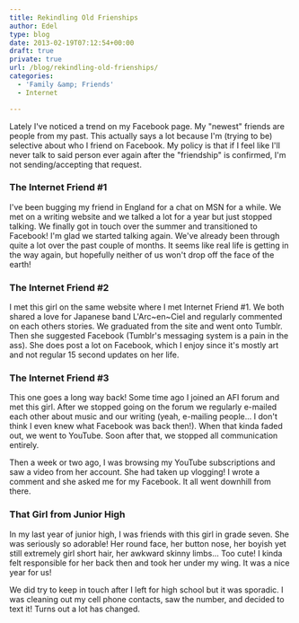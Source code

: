 ```yaml
---
title: Rekindling Old Frienships
author: Edel
type: blog
date: 2013-02-19T07:12:54+00:00
draft: true
private: true
url: /blog/rekindling-old-frienships/
categories:
  - 'Family &amp; Friends'
  - Internet

---
```

Lately I've noticed a trend on my Facebook page. My "newest" friends are people from my past. This actually says a lot because I'm (trying to be) selective about who I friend on Facebook. My policy is that if I feel like I'll never talk to said person ever again after the "friendship" is confirmed, I'm not sending/accepting that request.

### The Internet Friend #1

I've been bugging my friend in England for a chat on MSN for a while. We met on a writing website and we talked a lot for a year but just stopped talking. We finally got in touch over the summer and transitioned to Facebook! I'm glad we started talking again. We've already been through quite a lot over the past couple of months. It seems like real life is getting in the way again, but hopefully neither of us won't drop off the face of the earth!

### The Internet Friend #2

I met this girl on the same website where I met Internet Friend #1. We both shared a love for Japanese band L'Arc~en~Ciel and regularly commented on each others stories. We graduated from the site and went onto Tumblr. Then she suggested Facebook (Tumblr's messaging system is a pain in the ass). She does post a lot on Facebook, which I enjoy since it's mostly art and not regular 15 second updates on her life.

### The Internet Friend #3

This one goes a long way back! Some time ago I joined an AFI forum and met this girl. After we stopped going on the forum we regularly e-mailed each other about music and our writing (yeah, e-mailing people... I don't think I even knew what Facebook was back then!). When that kinda faded out, we went to YouTube. Soon after that, we stopped all communication entirely.

Then a week or two ago, I was browsing my YouTube subscriptions and saw a video from her account. She had taken up vlogging! I wrote a comment and she asked me for my Facebook. It all went downhill from there.

### That Girl from Junior High

In my last year of junior high, I was friends with this girl in grade seven. She was seriously so adorable! Her round face, her button nose, her boyish yet still extremely girl short hair, her awkward skinny limbs... Too cute! I kinda felt responsible for her back then and took her under my wing. It was a nice year for us!

We did try to keep in touch after I left for high school but it was sporadic. I was cleaning out my cell phone contacts, saw the number, and decided to text it! Turns out a lot has changed.


